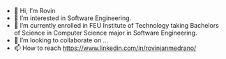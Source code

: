 - 👋 Hi, I’m Rovin
- 👀 I’m interested in Software Engineering.
- 🌱 I’m currently enrolled in FEU Institute of Technology taking Bachelors of Science in Computer Science major in Software Engineering.
- 💞️ I’m looking to collaborate on ...
- 📫 How to reach https://www.linkedin.com/in/rovinjanmedrano/

<!---
Rovinjan2231/Rovinjan2231 is a ✨ special ✨ repository because its `README.md` (this file) appears on your GitHub profile.
You can click the Preview link to take a look at your changes.
--->
